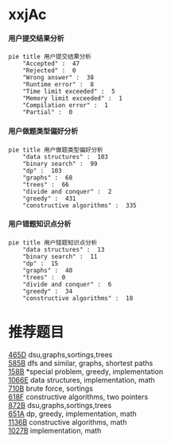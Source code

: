 # xxjAc

<!-- tabs:start -->



#### **用户提交结果分析**

```mermaid
pie title 用户提交结果分析
    "Accepted" :  47
    "Rejected" :  0
    "Wrong answer" :  38
    "Runtime error" :  8
    "Time limit exceeded" :  5
    "Memory limit exceeded" :  1
    "Compilation error" :  1
    "Partial" :  0
```

#### **用户做题类型偏好分析**

```mermaid
pie title 用户做题类型偏好分析
    "data structures" :  103
    "binary search" :  99
    "dp" :  103
    "graphs" :  68
    "trees" :  66
    "divide and conquer" :  2
    "greedy" :  431
    "constructive algorithms" :  335
```
#### **用户错题知识点分析**

```mermaid
pie title 用户错题知识点分析
    "data structures" :  13
    "binary search" :  11
    "dp" :  15
    "graphs" :  40
    "trees" :  0
    "divide and conquer" :  6
    "greedy" :  34
    "constructive algorithms" :  18
```



<!-- tabs:end -->
# 推荐题目
[465D](https://codeforces.com/contest/465/problem/D)		dsu,graphs,sortings,trees		  
[585B](https://codeforces.com/contest/585/problem/B)		dfs and similar,
                        graphs,
                        shortest paths		  
[158B](https://codeforces.com/contest/158/problem/B)		*special problem,
                        greedy,
                        implementation		  
[1066E](https://codeforces.com/contest/1066/problem/E)		data structures,
                        implementation,
                        math		  
[710B](https://codeforces.com/contest/710/problem/B)		brute force,
                        sortings		  
[618F](https://codeforces.com/contest/618/problem/F)		constructive algorithms,
                        two pointers		  
[872B](https://codeforces.com/contest/872/problem/B)		dsu,graphs,sortings,trees		  
[651A](https://codeforces.com/contest/651/problem/A)		dp,
                        greedy,
                        implementation,
                        math		  
[1136B](https://codeforces.com/contest/1136/problem/B)		constructive algorithms,
                        math		  
[1027B](https://codeforces.com/contest/1027/problem/B)		implementation,
                        math		  
